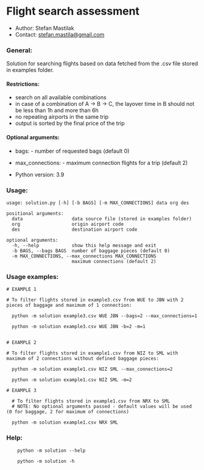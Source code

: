 
# Flight search assessment

* Author: Stefan Mastilak
* Contact: stefan.mastila@gmail.com

### General:

 Solution for searching flights based on data fetched from the .csv file stored in examples folder.
 
#### Restrictions:
  * search on all available combinations
  * in case of a combination of A -> B -> C, the layover time in B should not be less than 1h and more than 6h
  * no repeating airports in the same trip
  * output is sorted by the final price of the trip

#### Optional arguments:
  * bags: <integer> - number of requested bags (default 0)
  * max_connections: <integer> - maximum connection flights for a trip (default 2)

* Python version: 3.9

### Usage:

```
usage: solution.py [-h] [-b BAGS] [-m MAX_CONNECTIONS] data org des

positional arguments:
  data                  data source file (stored in examples folder)
  org                   origin airport code
  des                   destination airport code

optional arguments:
  -h, --help            show this help message and exit
  -b BAGS, --bags BAGS  number of baggage pieces (default 0)
  -m MAX_CONNECTIONS, --max_connections MAX_CONNECTIONS
                        maximum connections (default 2)
```

### Usage examples:

```shell
# EXAMPLE 1

# To filter flights stored in example3.csv from WUE to JBN with 2 pieces of baggage and maximum of 1 connection:

  python -m solution example3.csv WUE JBN --bags=2 --max_connections=1
    
  python -m solution example3.csv WUE JBN -b=2 -m=1
```
```shell

# EXAMPLE 2 

# To filter flights stored in example1.csv from NIZ to SML with maximum of 2 connections without defined baggage pieces:

  python -m solution example1.csv NIZ SML --max_connections=2
  
  python -m solution example1.csv NIZ SML -m=2
```

```shell
# EXAMPLE 3 

  # To filter flights stored in example1.csv from NRX to SML 
  # NOTE: No optional arguments passed - default values will be used (0 for baggage, 2 for maximum of connections) 
  
  python -m solution example1.csv NRX SML
```

### Help:

```shell
    python -m solution --help
    
    python -m solution -h
```


